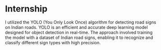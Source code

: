# Internship
I utilized the YOLO (You Only Look Once) algorithm for detecting road signs on Indian roads. YOLO is an efficient and accurate deep learning model designed for object detection in real-time. The approach involved training the model with a dataset of Indian road signs, enabling it to recognize and classify different sign types with high precision. 

